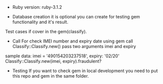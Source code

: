- Ruby version: ruby-3.1.2

- Database creation it is optional you can create for testing gem functionality and it's result.

Test cases if cover in the gem(classify).

- Call
  For check IMEI number and expiry date using gem call
  Classify::Classify.new() pass two arguments imei and expiry

sample data: imei = '490154203237518', expiry: '02/20'
Classify::Classify.new(imei, expiry).fraudulent?

- Testing
  If you want to check gem in local development you need to put this repo and gem in the same folder.
